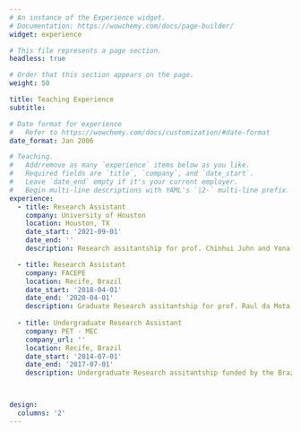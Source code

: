 ```yaml
---
# An instance of the Experience widget.
# Documentation: https://wowchemy.com/docs/page-builder/
widget: experience

# This file represents a page section.
headless: true

# Order that this section appears on the page.
weight: 50

title: Teaching Experience
subtitle:

# Date format for experience
#   Refer to https://wowchemy.com/docs/customization/#date-format
date_format: Jan 2006

# Teaching.
#   Add/remove as many `experience` items below as you like.
#   Required fields are `title`, `company`, and `date_start`.
#   Leave `date_end` empty if it's your current employer.
#   Begin multi-line descriptions with YAML's `|2-` multi-line prefix.
experience:
  - title: Research Assistant
    company: University of Houston
    location: Houston, TX
    date_start: '2021-09-01'
    date_end: ''
    description: Research assitantship for prof. Chinhui Juhn and Yona Rubinstein

  - title: Research Assistant
    company: FACEPE
    location: Recife, Brazil
    date_start: '2018-04-01'
    date_end: '2020-04-01'
    description: Graduate Research assitantship for prof. Raul da Mota Silveira Neto 
  
  - title: Undergraduate Research Assistant
    company: PET - MEC
    company_url: ''
    location: Recife, Brazil
    date_start: '2014-07-01'
    date_end: '2017-07-01'
    description: Undergraduate Research assitantship funded by the Brazilian government



design:
  columns: '2'
---
```

